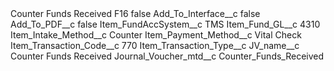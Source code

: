 <?xml version="1.0" encoding="UTF-8"?>
<CustomMetadata xmlns="http://soap.sforce.com/2006/04/metadata" xmlns:xsi="http://www.w3.org/2001/XMLSchema-instance" xmlns:xsd="http://www.w3.org/2001/XMLSchema">
    <label>Counter Funds Received F16</label>
    <protected>false</protected>
    <values>
        <field>Add_To_Interface__c</field>
        <value xsi:type="xsd:boolean">false</value>
    </values>
    <values>
        <field>Add_To_PDF__c</field>
        <value xsi:type="xsd:boolean">false</value>
    </values>
    <values>
        <field>Item_FundAccSystem__c</field>
        <value xsi:type="xsd:string">TMS</value>
    </values>
    <values>
        <field>Item_Fund_GL__c</field>
        <value xsi:type="xsd:string">4310</value>
    </values>
    <values>
        <field>Item_Intake_Method__c</field>
        <value xsi:type="xsd:string">Counter</value>
    </values>
    <values>
        <field>Item_Payment_Method__c</field>
        <value xsi:type="xsd:string">Vital Check</value>
    </values>
    <values>
        <field>Item_Transaction_Code__c</field>
        <value xsi:type="xsd:string">770</value>
    </values>
    <values>
        <field>Item_Transaction_Type__c</field>
        <value xsi:nil="true"/>
    </values>
    <values>
        <field>JV_name__c</field>
        <value xsi:type="xsd:string">Counter Funds Received</value>
    </values>
    <values>
        <field>Journal_Voucher_mtd__c</field>
        <value xsi:type="xsd:string">Counter_Funds_Received</value>
    </values>
</CustomMetadata>
